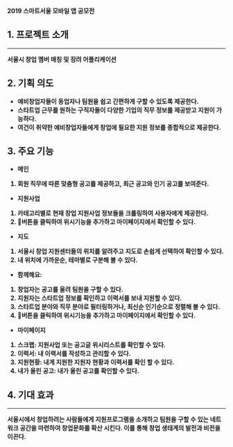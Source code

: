 <b>2019 스마트서울 모바일 앱 공모전<b>
## 1. 프로젝트 소개
<hr>
서울시 창업 멤버 매칭 및 장려 어플리케이션

## 2. 기획 의도
- 예비창업자들이 동업자나 팀원을 쉽고 간편하게 구할 수 있도록 제공한다.
- 스타트업 근무를 원하는 구직자들이 다양한 기업의 직무 정보를 제공받고 지원이 가능하다.
- 여건이 취약한 예비창업자들에게 창업에 필요한 지원 정보를 종합적으로 제공한다.

## 3. 주요 기능

- 메인

1. 회원 직무에 따른 맞춤형 공고를 제공하고, 최근 공고와 인기 공고를 보여준다.
- 지원사업

1. 카테고리별로 현재 창업 지원사업 정보들을 크롤링하여 사용자에게 제공한다.
2. 버튼을 클릭하여 위시기능을 추가하고 마이페이지에서 확인할 수 있다.
- 지도

1. 서울시 창업 지원센터들의 위치를 알려주고 지도로 손쉽게 선택하여 확인할 수 있다.
2. 내 위치에 가까운순, 테마별로 구분해 볼 수 있다.
- 함께해요: 

1. 창업자는 공고를 올려 팀원을 구할 수 있다.
2. 지원자는 스타트업 정보를 확인하고 이력서를 보내 지원할 수 있다. 
3. 스타트업 분야와 직무 분야로 필터링하거나, 최신순 인기순으로 정렬해 볼 수 있다. 
4. 버튼을 클릭하여 위시기능을 추가하고 마이페이지에서 확인할 수 있다.


- 마이페이지

1. 스크랩: 지원사업 또는 공고글 위시리스트를 확인할 수 있다. 
2. 이력서: 내 이력서를 작성하고 관리할 수 있다.
3. 지원현황: 내게 지원한 지원자 현황과 이력서를 확인 할 수 있다.
4. 내가 올린 공고: 내가 올린 공고를 확인할 수 있다.

## 4. 기대 효과
<hr>
서울시에서 창업하려는 사람들에게 지원프로그램을 소개하고 팀원을 구할 수 있는 네트워크 공간을 마련하여 창업문화를 확산 시킨다. 이를 통해 창업 생태계의 발전과 비전을 이끈다. 
